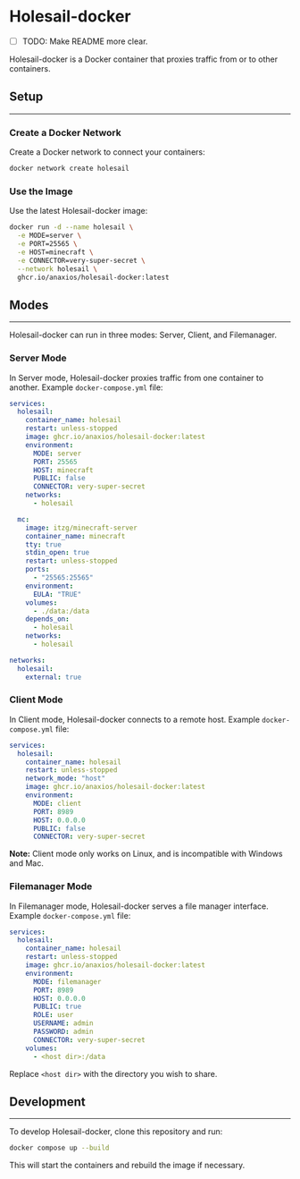 # Holesail-docker

- [ ] TODO: Make README more clear.

Holesail-docker is a Docker container that proxies traffic from or to other containers.

## Setup

---

### Create a Docker Network

Create a Docker network to connect your containers:

```bash
docker network create holesail
```

### Use the Image

Use the latest Holesail-docker image:

```bash
docker run -d --name holesail \
  -e MODE=server \
  -e PORT=25565 \
  -e HOST=minecraft \
  -e CONNECTOR=very-super-secret \
  --network holesail \
  ghcr.io/anaxios/holesail-docker:latest
```

## Modes

---

Holesail-docker can run in three modes: Server, Client, and Filemanager.

### Server Mode

In Server mode, Holesail-docker proxies traffic from one container to another. Example `docker-compose.yml` file:

```yaml
services:
  holesail:
    container_name: holesail
    restart: unless-stopped
    image: ghcr.io/anaxios/holesail-docker:latest
    environment:
      MODE: server
      PORT: 25565
      HOST: minecraft
      PUBLIC: false
      CONNECTOR: very-super-secret
    networks:
      - holesail

  mc:
    image: itzg/minecraft-server
    container_name: minecraft
    tty: true
    stdin_open: true
    restart: unless-stopped
    ports:
      - "25565:25565"
    environment:
      EULA: "TRUE"
    volumes:
      - ./data:/data
    depends_on:
      - holesail
    networks:
      - holesail

networks:
  holesail:
    external: true
```

### Client Mode

In Client mode, Holesail-docker connects to a remote host. Example `docker-compose.yml` file:

```yaml
services:
  holesail:
    container_name: holesail
    restart: unless-stopped
    network_mode: "host"
    image: ghcr.io/anaxios/holesail-docker:latest
    environment:
      MODE: client
      PORT: 8989
      HOST: 0.0.0.0
      PUBLIC: false
      CONNECTOR: very-super-secret
```

**Note:** Client mode only works on Linux, and is incompatible with Windows and Mac.

### Filemanager Mode

In Filemanager mode, Holesail-docker serves a file manager interface. Example `docker-compose.yml` file:

```yaml
services:
  holesail:
    container_name: holesail
    restart: unless-stopped
    image: ghcr.io/anaxios/holesail-docker:latest
    environment:
      MODE: filemanager
      PORT: 8989
      HOST: 0.0.0.0
      PUBLIC: true
      ROLE: user
      USERNAME: admin
      PASSWORD: admin
      CONNECTOR: very-super-secret
    volumes:
      - <host dir>:/data
```

Replace `<host dir>` with the directory you wish to share.

## Development

---

To develop Holesail-docker, clone this repository and run:

```bash
docker compose up --build
```

This will start the containers and rebuild the image if necessary.
